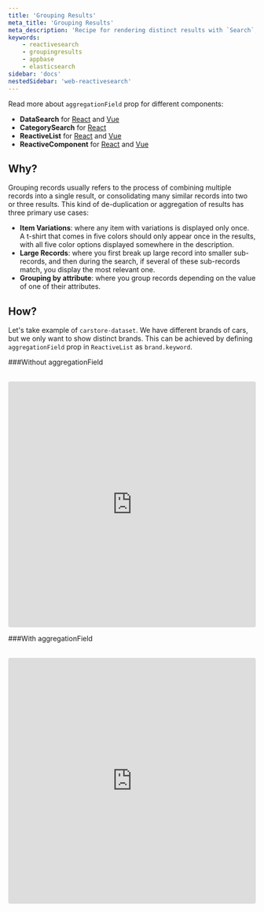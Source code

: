 ```yaml
---
title: 'Grouping Results'
meta_title: 'Grouping Results'
meta_description: 'Recipe for rendering distinct results with `Search`, `Result` and `Reactive` components using the `render` prop.'
keywords:
    - reactivesearch
    - groupingresults
    - appbase
    - elasticsearch
sidebar: 'docs'
nestedSidebar: 'web-reactivesearch'
---
```


Read more about `aggregationField` prop for different components:

-   **DataSearch** for [React](/docs/reactivesearch/v3/search/datasearch/#props) and [Vue](/docs/reactivesearch/vue/search/DataSearch#props)
-   **CategorySearch** for [React](/docs/reactivesearch/v3/search/categorysearch/#props)
-   **ReactiveList** for [React](/docs/reactivesearch/v3/result/reactivelist#props) and [Vue](/docs/reactivesearch/vue/result/ReactiveList#props)
-   **ReactiveComponent** for [React](/docs/reactivesearch/v3/advanced/reactivecomponent#props) and [Vue](/docs/reactivesearch/vue/advanced/ReactiveComponent#props)

## Why?

Grouping records usually refers to the process of combining multiple records into a single result, or consolidating many similar records into two or three results. This kind of de-duplication or aggregation of results has three primary use cases:

-   **Item Variations**: where any item with variations is displayed only once. A t-shirt that comes in five colors should only appear once in the results, with all five color options displayed somewhere in the description.
-   **Large Records**: where you first break up large record into smaller sub-records, and then during the search, if several of these sub-records match, you display the most relevant one.
-   **Grouping by attribute**: where you group records depending on the value of one of their attributes.

<!-- TODO: examples won't work unless @appbaseio/reactivecore is updated -->
## How?

Let's take example of `carstore-dataset`. We have different brands of cars, but we only want to show distinct brands.
This can be achieved by defining `aggregationField` prop in `ReactiveList` as `brand.keyword`.

###Without aggregationField

<br />

<iframe src="https://codesandbox.io/embed/github/appbaseio/reactivesearch/tree/2a31d9aef9f299c33dc1e3d7fc3b7a914e435600/packages/web/examples/DataSearchWithAggregation" style="width:100%; height:500px; border:0; border-radius: 4px; overflow:hidden;" sandbox="allow-modals allow-forms allow-popups allow-scripts allow-same-origin"></iframe>

###With aggregationField

<br />

<iframe src="https://codesandbox.io/embed/github/appbaseio/reactivesearch/tree/2a31d9aef9f299c33dc1e3d7fc3b7a914e435600/packages/web/examples/ReactiveListWithAggregation" style="width:100%; height:500px; border:0; border-radius: 4px; overflow:hidden;" sandbox="allow-modals allow-forms allow-popups allow-scripts allow-same-origin"></iframe>
